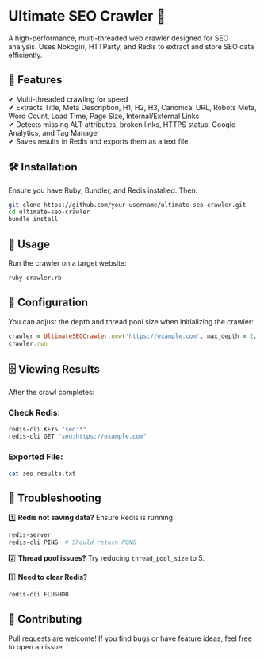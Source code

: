 # Ultimate SEO Crawler 🚀

A high-performance, multi-threaded web crawler designed for SEO analysis. Uses Nokogiri, HTTParty, and Redis to extract and store SEO data efficiently.

## 📌 Features
✔ Multi-threaded crawling for speed  
✔ Extracts Title, Meta Description, H1, H2, H3, Canonical URL, Robots Meta, Word Count, Load Time, Page Size, Internal/External Links  
✔ Detects missing ALT attributes, broken links, HTTPS status, Google Analytics, and Tag Manager  
✔ Saves results in Redis and exports them as a text file

## 🛠 Installation
Ensure you have Ruby, Bundler, and Redis installed. Then:

```bash
git clone https://github.com/your-username/ultimate-seo-crawler.git
cd ultimate-seo-crawler
bundle install
```

## 🚀 Usage
Run the crawler on a target website:

```bash
ruby crawler.rb
```

## 📝 Configuration
You can adjust the depth and thread pool size when initializing the crawler:

```ruby
crawler = UltimateSEOCrawler.new('https://example.com', max_depth = 2, thread_pool_size = 10)
crawler.run
```

## 🗄 Viewing Results
After the crawl completes:

### Check Redis:
```bash
redis-cli KEYS "seo:*"
redis-cli GET "seo:https://example.com"
```

### Exported File:
```bash
cat seo_results.txt
```

## 🔧 Troubleshooting
1️⃣ **Redis not saving data?** Ensure Redis is running:

```bash
redis-server
redis-cli PING  # Should return PONG
```

2️⃣ **Thread pool issues?** Try reducing `thread_pool_size` to 5.

3️⃣ **Need to clear Redis?**

```bash
redis-cli FLUSHDB
```

## 🤝 Contributing
Pull requests are welcome! If you find bugs or have feature ideas, feel free to open an issue.
